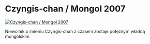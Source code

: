 Czyngis-chan / Mongol 2007 
=============
[![Czyngis-chan / Mongol 2007 ](http://vidos.pl/images/player.gif)](http://vidos.pl/czyngis-chan-mongol-2007)

 Niewolnik o imieniu Czyngis-chan z czasem zostaje potężnym władcą mongolskim. 
